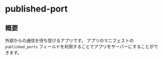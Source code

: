 # published-port

## 概要

外部からの通信を待ち受けるアプリです。
アプリのマニフェストの `published_ports` フィールドを利用することでアプリをサーバーにすることができます。

